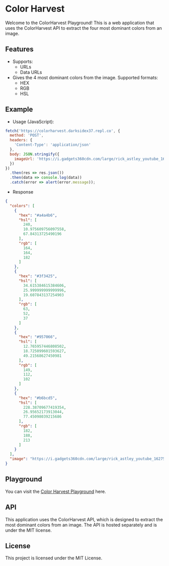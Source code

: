 # Color Harvest

Welcome to the ColorHarvest Playground! This is a web application that uses the ColorHarvest API to extract the four most dominant colors from an image.

## Features
- Supports:
  - URLs
  - Data URLs
- Gives the 4 most dominant colors from the image. Supported formats:
  - HEX
  - RGB
  - HSL

## Example
- Usage (JavaScript):
```javascript
fetch('https://colorharvest.darksidex37.repl.co', {
  method: 'POST',
  headers: {
    'Content-Type': 'application/json'
  },
  body: JSON.stringify({
    imageUrl: 'https://i.gadgets360cdn.com/large/rick_astley_youtube_1627540038486.jpg'
  })
})
  .then(res => res.json())
  .then(data => console.log(data))
  .catch(error => alert(error.message));
```
- Response
```json
{
  "colors": [
    {
      "hex": "#a4a4b6",
      "hsl": [
        240,
        10.975609756097558,
        67.84313725490196
      ],
      "rgb": [
        164,
        164,
        182
      ]
    },
    {
      "hex": "#3f3425",
      "hsl": [
        34.615384615384606,
        25.999999999999996,
        19.607843137254903
      ],
      "rgb": [
        63,
        52,
        37
      ]
    },
    {
      "hex": "#957066",
      "hsl": [
        12.765957446808502,
        18.725099601593627,
        49.21568627450981
      ],
      "rgb": [
        149,
        112,
        102
      ]
    },
    {
      "hex": "#b6bcd5",
      "hsl": [
        228.38709677419354,
        26.95652173913044,
        77.45098039215686
      ],
      "rgb": [
        182,
        188,
        213
      ]
    }
  ],
  "image": "https://i.gadgets360cdn.com/large/rick_astley_youtube_1627540038486.jpg"
}
```

## Playground
You can visit the [Color Harvest Playground](https://yssf8.github.io/Color-Harvest/) here.

## API
This application uses the ColorHarvest API, which is designed to extract the most dominant colors from an image. The API is hosted separately and is under the MIT license.

## License
This project is licensed under the MIT License.
